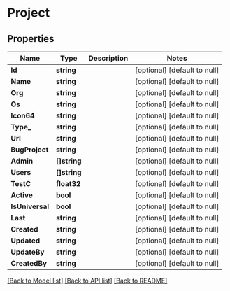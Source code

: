 # Project

## Properties
Name | Type | Description | Notes
------------ | ------------- | ------------- | -------------
**Id** | **string** |  | [optional] [default to null]
**Name** | **string** |  | [optional] [default to null]
**Org** | **string** |  | [optional] [default to null]
**Os** | **string** |  | [optional] [default to null]
**Icon64** | **string** |  | [optional] [default to null]
**Type_** | **string** |  | [optional] [default to null]
**Url** | **string** |  | [optional] [default to null]
**BugProject** | **string** |  | [optional] [default to null]
**Admin** | **[]string** |  | [optional] [default to null]
**Users** | **[]string** |  | [optional] [default to null]
**TestC** | **float32** |  | [optional] [default to null]
**Active** | **bool** |  | [optional] [default to null]
**IsUniversal** | **bool** |  | [optional] [default to null]
**Last** | **string** |  | [optional] [default to null]
**Created** | **string** |  | [optional] [default to null]
**Updated** | **string** |  | [optional] [default to null]
**UpdateBy** | **string** |  | [optional] [default to null]
**CreatedBy** | **string** |  | [optional] [default to null]

[[Back to Model list]](../README.md#documentation-for-models) [[Back to API list]](../README.md#documentation-for-api-endpoints) [[Back to README]](../README.md)


